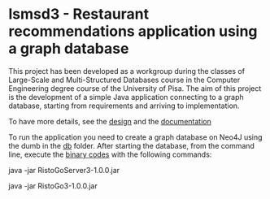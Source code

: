 # lsmsd3 - Restaurant recommendations application using a graph database

This project has been developed as a workgroup during the classes of Large-Scale and Multi-Structured Databases course in the Computer Engineering degree course of the University of Pisa. The aim of this project is the development of a simple Java application connecting to a graph database, starting from requirements and arriving to implementation.

To have more details, see the [design](design.pdf) and the [documentation](documentation.pdf)



To run the application you need to create a graph database on Neo4J using the dumb in the [db](./db/ristogo.dump) folder. After starting the database, from the command line, execute the [binary codes](./bin) with the following commands:

 java -jar RistoGoServer3-1.0.0.jar
 
 java -jar RistoGo3-1.0.0.jar

